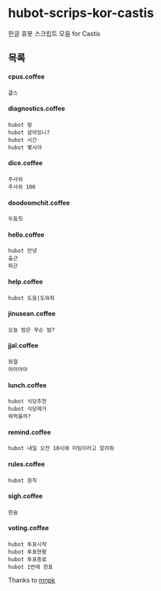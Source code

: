 # hubot-scrips-kor-castis

한글 휴봇 스크립트 모음 for Castis


## 목록


#### cpus.coffee
```
쿱스
```

#### diagnostics.coffee
```
hubot 핑
hubot 살아있니?
hubot 시간
hubot 몇시야
```

#### dice.coffee
```
주사위
주사위 100
```

#### doodoomchit.coffee
```
두둠칫
```

#### hello.coffee
```
hubot 안녕
출근
퇴근
```

#### help.coffee
```
hubot 도움|도와줘
```

#### jinusean.coffee
```
오늘 밤은 무슨 밤?
```

#### jjal.coffee
```
좌절
아아아아
```

#### lunch.coffee
```
hubot 식당추천
hubot 식당제거
뭐먹을까?
```

#### remind.coffee
```
hubot 내일 오전 10시에 미팅이라고 알려줘
```

#### rules.coffee
```
hubot 원칙
```


#### sigh.coffee
```
한숨
```

#### voting.coffee
```
hubot 투표시작
hubot 투표현황
hubot 투표종료
hubot 1번에 한표
```

Thanks to [mnpk](https://github.com/mnpk)

